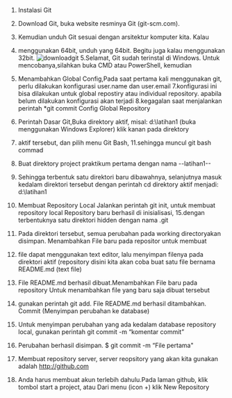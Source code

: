 1. Instalasi Git
2. Download Git, buka website resminya Git (git-scm.com).
3. Kemudian unduh Git sesuai dengan arsitektur komputer kita. Kalau
4. menggunakan 64bit, unduh yang 64bit. Begitu juga kalau menggunakan 32bit.
![downloadgit](https://user-images.githubusercontent.com/57305570/68079180-2aaa8800-fe18-11e9-8bb4-a4143c793432.png)
5.Selamat, Git sudah terinstal di Windows. Untuk mencobanya,silahkan buka CMD atau PowerShell, kemudian
 
6. Menambahkan Global Config,Pada saat pertama kali menggunakan git, perlu dilakukan konfigurasi user.name dan user.email
7.konfigurasi ini bisa dilakukan untuk global repostiry atau individual repository. apabila belum dilakukan konfigurasi akan terjadi
8.kegagalan saat menjalankan perintah *git commit Config Global Repository
 
9. Perintah Dasar Git,Buka direktory aktif, misal: d:\latihan1 (buka menggunakan Windows Explorer) klik kanan pada direktory
10.	aktif tersebut, dan pilih menu Git Bash,
11.sehingga muncul git bash commad  
12. Buat direktory project praktikum pertama dengan nama --latihan1--
13. Sehingga terbentuk satu direktori baru dibawahnya, selanjutnya masuk kedalam direktori tersebut dengan perintah cd direktory
aktif menjadi: d:\latihan1 
14. Membuat Repository Local Jalankan perintah git init, untuk membuat repository local Repository baru berhasil di inisialisasi,
15.dengan terbentuknya satu direktori hidden dengan nama .git  
16. Pada direktori tersebut, semua perubahan pada working directoryakan disimpan. Menambahkan File baru pada repositor untuk membuat
17. file dapat menggunakan text editor, lalu menyimpan filenya pada direktori aktif (repository disini kita akan coba buat satu file
bernama README.md (text file)
 
18. File README.md berhasil dibuat.Menambahkan File baru pada repository Untuk menambahkan file yang baru saja dibuat tersebut
19.	gunakan perintah git add. File README.md berhasil ditambahkan.   Commit (Menyimpan perubahan ke database)
20. Untuk menyimpan perubahan yang ada kedalam database repository local, gunakan perintah git commit -m “komentar commit”
21. Perubahan berhasil disimpan. $ git commit -m “File pertama"
 
22. Membuat repository server, server reopsitory yang akan kita gunakan adalah http://github.com
23. Anda harus membuat akun terlebih dahulu.Pada laman github, klik tombol start a project, atau Dari menu (icon +) klik New
Repository
